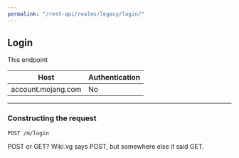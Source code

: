 ```yaml
---
permalink: "/rest-api/realms/legacy/login/"
---
```


## Login
This endpoint

| Host               | Authentication |
| ------------------ | -------------- |
| account.mojang.com | No             |

---

### Constructing the request
```
POST /m/login
```

POST or GET? Wiki.vg says POST, but somewhere else it said GET.
